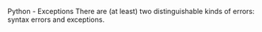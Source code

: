 Python - Exceptions   There are (at least) two distinguishable kinds of errors: syntax errors and exceptions.
